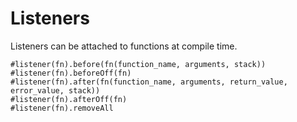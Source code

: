 # Listeners

Listeners can be attached to functions at compile time.

```
#listener(fn).before(fn(function_name, arguments, stack))
#listener(fn).beforeOff(fn)
#listener(fn).after(fn(function_name, arguments, return_value, error_value, stack))
#listener(fn).afterOff(fn)
#listener(fn).removeAll
```
